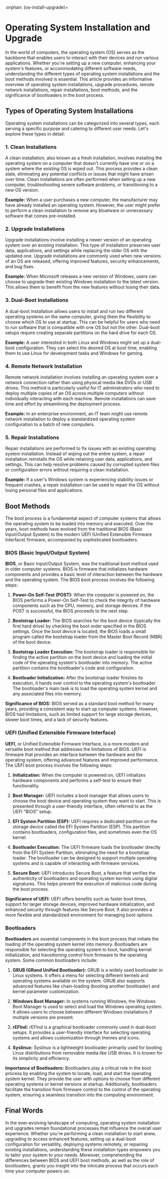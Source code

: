 :orphan:
(os-install-upgrade)=

# Operating System Installation and Upgrade

In the world of computers, the operating system (OS) serves as the backbone that enables users to interact with their devices and run various applications. Whether you're setting up a new computer, enhancing your system's features, or accommodating different software needs, understanding the different types of operating system installations and the boot methods involved is essential. This article provides an informative overview of operating system installations, upgrade procedures, remote network installations, repair installations, boot methods, and the significance of bootloaders in the boot process.

## Types of Operating System Installations

Operating system installations can be categorized into several types, each serving a specific purpose and catering to different user needs. Let's explore these types in detail:

### 1. Clean Installations

A clean installation, also known as a fresh installation, involves installing the operating system on a computer that doesn't currently have one or on a system where the existing OS is wiped out. This process provides a clean slate, eliminating any potential conflicts or issues that might have arisen over time. Clean installations are often performed when setting up a new computer, troubleshooting severe software problems, or transitioning to a new OS version.

**Example:** When a user purchases a new computer, the manufacturer may have already installed an operating system. However, the user might prefer to perform a clean installation to remove any bloatware or unnecessary software that comes pre-installed.

### 2. Upgrade Installations

Upgrade installations involve installing a newer version of an operating system over an existing installation. This type of installation preserves user data, applications, and settings while replacing the older OS with the updated one. Upgrade installations are commonly used when new versions of an OS are released, offering improved features, security enhancements, and bug fixes.

**Example:** When Microsoft releases a new version of Windows, users can choose to upgrade their existing Windows installation to the latest version. This allows them to benefit from the new features without losing their data.

### 3. Dual-Boot Installations

A dual-boot installation allows users to install and run two different operating systems on the same computer, giving them the flexibility to choose which OS to use at startup. This can be helpful for users who need to run software that is compatible with one OS but not the other. Dual-boot setups require creating separate partitions on the hard drive for each OS.

**Example:** A user interested in both Linux and Windows might set up a dual-boot configuration. They can select the desired OS at boot time, enabling them to use Linux for development tasks and Windows for gaming.

### 4. Remote Network Installation

Remote network installation involves installing an operating system over a network connection rather than using physical media like DVDs or USB drives. This method is particularly useful for IT administrators who need to deploy multiple copies of an OS across multiple computers without individually interacting with each machine. Remote installations can save time and effort by streamlining the deployment process.

**Example:** In an enterprise environment, an IT team might use remote network installation to deploy a standardized operating system configuration to a batch of new computers.

### 5. Repair Installations

Repair installations are performed to fix issues with an existing operating system installation. Instead of wiping out the entire system, a repair installation reinstalls the OS while retaining user data, applications, and settings. This can help resolve problems caused by corrupted system files or configuration errors without requiring a clean installation.

**Example:** If a user's Windows system is experiencing stability issues or frequent crashes, a repair installation can be used to repair the OS without losing personal files and applications.

## Boot Methods

The boot process is a fundamental aspect of computer systems that allows the operating system to be loaded into memory and executed. Over the years, boot methods have evolved from the traditional BIOS (Basic Input/Output System) to the modern UEFI (Unified Extensible Firmware Interface) firmware, accompanied by sophisticated bootloaders.

### BIOS (Basic Input/Output System)

**BIOS**, or Basic Input/Output System, was the traditional boot method used in older computer systems. BIOS is firmware that initializes hardware components and provides a basic level of interaction between the hardware and the operating system. The BIOS boot process involves the following steps:

1. **Power-On Self-Test (POST):** When the computer is powered on, the BIOS performs a Power-On Self-Test to check the integrity of hardware components such as the CPU, memory, and storage devices. If the POST is successful, the BIOS proceeds to the next step.

2. **Bootstrap Loader:** The BIOS searches for the boot device (typically the first hard drive) by checking the boot order specified in the BIOS settings. Once the boot device is located, the BIOS loads a small program called the bootstrap loader from the Master Boot Record (MBR) of the boot device.

3. **Bootstrap Loader Execution:** The bootstrap loader is responsible for finding the active partition on the boot device and loading the initial code of the operating system's bootloader into memory. The active partition contains the bootloader's code and configuration.

4. **Bootloader Initialization:** After the bootstrap loader finishes its execution, it hands over control to the operating system's bootloader. The bootloader's main task is to load the operating system kernel and any associated files into memory.

**Significance of BIOS:** BIOS served as a standard boot method for many years, providing a consistent way to start up computer systems. However, BIOS had limitations, such as limited support for large storage devices, slower boot times, and a lack of security features.

### UEFI (Unified Extensible Firmware Interface)

**UEFI**, or Unified Extensible Firmware Interface, is a more modern and versatile boot method that addresses the limitations of BIOS. UEFI is firmware that provides an interface between the hardware and the operating system, offering advanced features and improved performance. The UEFI boot process involves the following steps:

1. **Initialization:** When the computer is powered on, UEFI initializes hardware components and performs a self-test to ensure their functionality.

2. **Boot Manager:** UEFI includes a boot manager that allows users to choose the boot device and operating system they want to start. This is presented through a user-friendly interface, often referred to as the UEFI "BIOS" setup.

3. **EFI System Partition (ESP):** UEFI requires a dedicated partition on the storage device called the EFI System Partition (ESP). This partition contains bootloaders, configuration files, and sometimes even the OS kernel.

4. **Bootloader Execution:** The UEFI firmware loads the bootloader directly from the EFI System Partition, eliminating the need for a bootstrap loader. The bootloader can be designed to support multiple operating systems and is capable of interacting with firmware services.

5. **Secure Boot:** UEFI introduces Secure Boot, a feature that verifies the authenticity of bootloaders and operating system kernels using digital signatures. This helps prevent the execution of malicious code during the boot process.

**Significance of UEFI:** UEFI offers benefits such as faster boot times, support for larger storage devices, improved hardware initialization, and enhanced security through features like Secure Boot. It also provides a more flexible and standardized environment for managing boot options.

### Bootloaders

**Bootloaders** are essential components in the boot process that initiate the loading of the operating system kernel into memory. Bootloaders are responsible for selecting the operating system to boot, handling kernel initialization, and transitioning control from firmware to the operating system. Some common bootloaders include:

1. **GRUB (GRand Unified Bootloader):** GRUB is a widely used bootloader in Linux systems. It offers a menu for selecting different kernels and operating systems available on the system. GRUB also supports advanced features like chain-loading (booting another bootloader) and kernel parameter customization.

2. **Windows Boot Manager:** In systems running Windows, the Windows Boot Manager is used to select and load the Windows operating system. It allows users to choose between different Windows installations if multiple versions are present.

3. **rEFInd:** rEFInd is a graphical bootloader commonly used in dual-boot setups. It provides a user-friendly interface for selecting operating systems and allows customization through themes and icons.

4. **Syslinux:** Syslinux is a lightweight bootloader primarily used for booting Linux distributions from removable media like USB drives. It is known for its simplicity and efficiency.

**Importance of Bootloaders:** Bootloaders play a critical role in the boot process by enabling the system to locate, load, and start the operating system kernel. They provide the user with options to choose from different operating systems or kernel versions at startup. Additionally, bootloaders facilitate the transition from firmware control to the control of the operating system, ensuring a seamless transition into the computing environment.

## Final Words

In the ever-evolving landscape of computing, operating system installation and upgrades remain foundational processes that influence the overall user experience. Whether you're performing a clean installation to start anew, upgrading to access enhanced features, setting up a dual-boot configuration for versatility, deploying systems remotely, or repairing existing installations, understanding these installation types empowers you to tailor your system to your needs. Moreover, comprehending the differences between BIOS and UEFI boot methods, as well as the role of bootloaders, grants you insight into the intricate process that occurs each time your computer powers on.
